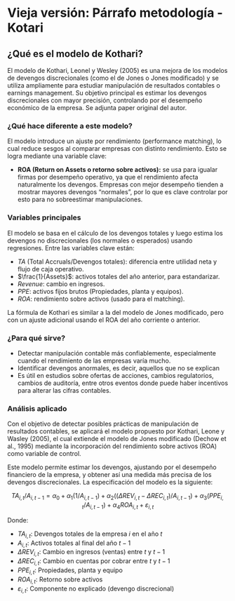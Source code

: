 # Vieja versión: Párrafo metodología - Kotari

## ¿Qué es el modelo de Kothari?
El modelo de Kothari, Leonel y Wesley (2005) es una mejora de los modelos de devengos discrecionales (como el de Jones o Jones modificado) y se utiliza ampliamente para estudiar manipulación de resultados contables o earnings management. Su objetivo principal es estimar los devengos discrecionales con mayor precisión, controlando por el desempeño económico de la empresa. Se adjunta paper original del autor.

### ¿Qué hace diferente a este modelo?
El modelo introduce un ajuste por rendimiento (performance matching), lo cual reduce sesgos al comparar empresas con distinto rendimiento. Esto se logra mediante una variable clave:
- **ROA (Return on Assets o retorno sobre activos):** se usa para igualar firmas por desempeño operativo, ya que el rendimiento afecta naturalmente los devengos. Empresas con mejor desempeño tienden a mostrar mayores devengos “normales”, por lo que es clave controlar por esto para no sobreestimar manipulaciones.

### Variables principales
El modelo se basa en el cálculo de los devengos totales y luego estima los devengos no discrecionales (los normales o esperados) usando regresiones. Entre las variables clave están:
- $TA$ (Total Accruals/Devengos totales): diferencia entre utilidad neta y flujo de caja operativo.
- $\frac{1}{Assets}$: activos totales del año anterior, para estandarizar.
- $Revenue$: cambio en ingresos.
- $PPE$: activos fijos brutos (Propiedades, planta y equipos).
- $ROA$: rendimiento sobre activos (usado para el matching).

La fórmula de Kothari es similar a la del modelo de Jones modificado, pero con un ajuste adicional usando el ROA del año corriente o anterior.

### ¿Para qué sirve?
- Detectar manipulación contable más confiablemente, especialmente cuando el rendimiento de las empresas varía mucho.
- Identificar devengos anormales, es decir, aquellos que no se explican
- Es útil en estudios sobre ofertas de acciones, cambios regulatorios, cambios de auditoría, entre otros eventos donde puede haber incentivos para alterar las cifras contables.

### Análisis aplicado
Con el objetivo de detectar posibles prácticas de manipulación de resultados contables, se aplicará el modelo propuesto por Kothari, Leone y Wasley (2005), el cual extiende el modelo de Jones modificado (Dechow et al., 1995) mediante la incorporación del rendimiento sobre activos (ROA) como variable de control.

Este modelo permite estimar los devengos, ajustando por el desempeño financiero de la empresa, y obtener así una medida más precisa de los devengos discrecionales. La especificación del modelo es la siguiente:

$$
TA_{i,t}/A_{i,t-1} = \alpha_0 + \alpha_1(1/A_{i,t-1}) + \alpha_2((\Delta REV_{i,t} - \Delta REC_{i,t})/A_{i,t-1}) + \alpha_3(PPE_{i,t}/A_{i,t-1}) + \alpha_4 ROA_{i,t} + \varepsilon_{i,t}
$$

Donde:
- $TA_{i,t}$: Devengos totales de la empresa $i$ en el año $t$
- $A_{i,t}$: Activos totales al final del año $t-1$
- $\Delta REV_{i,t}$: Cambio en ingresos (ventas) entre $t$ y $t-1$
- $\Delta REC_{i,t}$: Cambio en cuentas por cobrar entre $t$ y $t-1$
- $PPE_{i,t}$: Propiedades, planta y equipo
- $ROA_{i,t}$: Retorno sobre activos
- $\varepsilon_{i,t}$: Componente no explicado (devengo discrecional)

